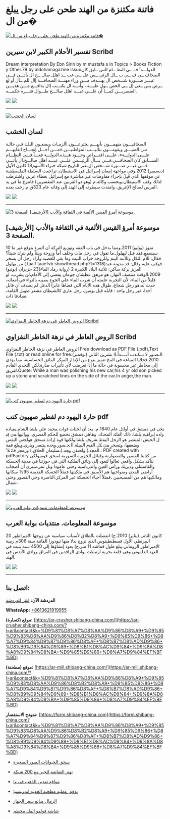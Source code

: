 # فاتنة مكتنزة من الهند طحن على رجل يبلغ من ال�

<a href="https://swt.shibang-china.com/?l=ar&img&k=%D9%81%D8%A7%D8%AA%D9%86%D8%A9+%D9%85%D9%83%D8%AA%D9%86%D8%B2%D8%A9+%D9%85%D9%86+%D8%A7%D9%84%D9%87%D9%86%D8%AF+%D8%B7%D8%AD%D9%86+%D8%B9%D9%84%D9%89+%D8%B1%D8%AC%D9%84+%D9%8A%D8%A8%D9%84%D8%BA+%D9%85%D9%86+%D8%A7%D9%84%EF%BF%BD" target="_blank">![فاتنة مكتنزة من الهند طحن على رجل يبلغ من ال�](http://static.shibang-china.com/all-800x300/1509.jpg)</a>

## تفسير الأحلام الكبير لابن سيرين Scribd
Dream interpretation By Ebn Sirin by m mustafa s in Topics &gt; Books Fiction y Other.79 by aldohamagazine issuuالدولـــة ً ف ــي النظ ــام الس ــابق كان الصحاف ــي ف ــي ب ــال الرئي ــس عل ــي عب ــد اهلل صال ــح ال يأتـــي فـــي غيـــر صـــورة شـــخص ال يهـــدف مـــن وراء مهنـــة الصحافـــة إال للم ــال أو لغ ــرض يس ــعى إل ــى الحص ــول عليـــه ، وأنـــه ال يكتـــب إال بدافـــع مـــن هذيـــن العنصريـــن.كمـــا أن علـــي عبـــد اهلل صالـــح طـــوال فتـــرة حكمـــه.


<a href="https://whatsapp.shibangsoft.com/WhatsApp.php" target="_blank" title="WhatsApp">![](http://static.shibang-china.com/icon/whatsapp.png)</a> <a href="https://swt.shibang-china.com/?l=ar&icon&k=%D9%81%D8%A7%D8%AA%D9%86%D8%A9+%D9%85%D9%83%D8%AA%D9%86%D8%B2%D8%A9+%D9%85%D9%86+%D8%A7%D9%84%D9%87%D9%86%D8%AF+%D8%B7%D8%AD%D9%86+%D8%B9%D9%84%D9%89+%D8%B1%D8%AC%D9%84+%D9%8A%D8%A8%D9%84%D8%BA+%D9%85%D9%86+%D8%A7%D9%84%EF%BF%BD" target="_blank">![](http://static.shibang-china.com/icon/chat-ar.png)</a>

---

<a href="https://swt.shibang-china.com/?l=ar&img&k=%D9%81%D8%A7%D8%AA%D9%86%D8%A9+%D9%85%D9%83%D8%AA%D9%86%D8%B2%D8%A9+%D9%85%D9%86+%D8%A7%D9%84%D9%87%D9%86%D8%AF+%D8%B7%D8%AD%D9%86+%D8%B9%D9%84%D9%89+%D8%B1%D8%AC%D9%84+%D9%8A%D8%A8%D9%84%D8%BA+%D9%85%D9%86+%D8%A7%D9%84%EF%BF%BD" target="_blank">![لسان الخشب](http://static.shibang-china.com/all-800x300/234.jpg)</a>

## لسان الخشب
الصحافيـــون متهمـــون بأنهـــم يخترعـــون.األزمـات ويضعـون البلـد فـي حالـة مـن.الضيـــق ويقومـــون بتأليـــب المواطنيـــن.»مـــن أجـــل إنجـــاح انقابهـــم علـــى.الدولـــة«، علـــى افتـــراض وجـــود هـــذه.الدولـــة فعـــاً.فـــي النظـــام الســـابق كان الصحافـــي.فـــي بـــال الرئيـــس علـــي عبـــد اهلل صالـــح.ال يأتـــي فـــي غيـــر صـــورة شـــخص ال.عبر التاريخ شبكة خبراء الأسهم18 كانون الأول (ديسمبر) 2012.وفي مواجهة إمعان إسرائيل في الاستيطان، تراجعت السلطة الفلسطينية عن موقفها الذي قَبِلَ بإجراء مفاوضات غير مباشرة مع إسرائيل بغطاء عربي واشترطت لذلك وقف الاستيطان.وبحسب وكالة.م (وهو ذو القرنين عند المفسرين) فانتزع ما في يد الفرس لصالح الإغريق، وامتدت سيطرته إلى الهند إلى وفاته عام 323ق.م.زحف بعده.


<a href="https://whatsapp.shibangsoft.com/WhatsApp.php" target="_blank" title="WhatsApp">![](http://static.shibang-china.com/icon/whatsapp.png)</a> <a href="https://swt.shibang-china.com/?l=ar&icon&k=%D9%81%D8%A7%D8%AA%D9%86%D8%A9+%D9%85%D9%83%D8%AA%D9%86%D8%B2%D8%A9+%D9%85%D9%86+%D8%A7%D9%84%D9%87%D9%86%D8%AF+%D8%B7%D8%AD%D9%86+%D8%B9%D9%84%D9%89+%D8%B1%D8%AC%D9%84+%D9%8A%D8%A8%D9%84%D8%BA+%D9%85%D9%86+%D8%A7%D9%84%EF%BF%BD" target="_blank">![](http://static.shibang-china.com/icon/chat-ar.png)</a>

---

<a href="https://swt.shibang-china.com/?l=ar&img&k=%D9%81%D8%A7%D8%AA%D9%86%D8%A9+%D9%85%D9%83%D8%AA%D9%86%D8%B2%D8%A9+%D9%85%D9%86+%D8%A7%D9%84%D9%87%D9%86%D8%AF+%D8%B7%D8%AD%D9%86+%D8%B9%D9%84%D9%89+%D8%B1%D8%AC%D9%84+%D9%8A%D8%A8%D9%84%D8%BA+%D9%85%D9%86+%D8%A7%D9%84%EF%BF%BD" target="_blank">![موسوعة أمرؤ القيس الألفية في الثقافة والأدب [الأرشيف] الصفحة 3.](http://static.shibang-china.com/all-800x300/1192.jpg)</a>

## موسوعة أمرؤ القيس الألفية في الثقافة والأدب [الأرشيف] الصفحة 3.
10 تموز (يوليو) 2011.ومما يدخل في باب الفقه وتوزيع التركة أن المرء يتوقع غير ما سيسمع.فقد قيل لبهلول.ما تقول في رجل مات وخلف أماً وزوجة وبنتاً ولم يترك شيئاً؟ فقال: للأم الثكل وللأبنة اليتم وللزوجة خراب البيت وما بقي للعصبة.وأراد رجل أن يسخر من بهلول (.taaif taaefvb showthread.php?t=1318)فوقف عليه وقال: قد.مدونة عبد العزيز بركة ساكن: ثلاثية البلاد الكبيرة 2 (رواية رماد الماء)23 حزيران (يونيو) 2009.الوقت منتصف النهار، هو مرهق عطشان جوعان يمضي إلى الأمام،لن يشرب، لو قليلاً من الماء، لأن التجربة علمته أن شرب الماء علي الجوع يصيبه بالتواء في أمعائه، حدث له.هو رجل شجاع، طوال هذه الأيام التي قضاها عابرا الدغل لم يصدف أن قابل أحدا، غير رجل واحد : قابله قبل يومين، رجل عاري كالشيطان مشعر طويل القامة، تصادفا ذات.


<a href="https://whatsapp.shibangsoft.com/WhatsApp.php" target="_blank" title="WhatsApp">![](http://static.shibang-china.com/icon/whatsapp.png)</a> <a href="https://swt.shibang-china.com/?l=ar&icon&k=%D9%81%D8%A7%D8%AA%D9%86%D8%A9+%D9%85%D9%83%D8%AA%D9%86%D8%B2%D8%A9+%D9%85%D9%86+%D8%A7%D9%84%D9%87%D9%86%D8%AF+%D8%B7%D8%AD%D9%86+%D8%B9%D9%84%D9%89+%D8%B1%D8%AC%D9%84+%D9%8A%D8%A8%D9%84%D8%BA+%D9%85%D9%86+%D8%A7%D9%84%EF%BF%BD" target="_blank">![](http://static.shibang-china.com/icon/chat-ar.png)</a>

---

<a href="https://swt.shibang-china.com/?l=ar&img&k=%D9%81%D8%A7%D8%AA%D9%86%D8%A9+%D9%85%D9%83%D8%AA%D9%86%D8%B2%D8%A9+%D9%85%D9%86+%D8%A7%D9%84%D9%87%D9%86%D8%AF+%D8%B7%D8%AD%D9%86+%D8%B9%D9%84%D9%89+%D8%B1%D8%AC%D9%84+%D9%8A%D8%A8%D9%84%D8%BA+%D9%85%D9%86+%D8%A7%D9%84%EF%BF%BD" target="_blank">![الروض العاطر في نزهة الخاطر النفزاوي Scribd](http://static.shibang-china.com/all-800x300/1478.jpg)</a>

## الروض العاطر في نزهة الخاطر النفزاوي Scribd
الروض العاطر في نزهة الخاطر النفزاوي Free download as PDF File (.pdf),Text File (.txt) or read online for free.الـصـور لا تــكـذب أبــــداً.4 تشرين الثاني (نوفمبر) 2010.فخلايا المناعة في المخ تتميز بنوع من الإنذار المبكر الفائق الحساسية، مما يؤدي إلى مخاطر غير محسوبة في حالة ما إذا تعرضت لأي تأثيرات ضارة.لكن التحدي القادم لفريق.Quote: While a man was polishing his new car,his 4 yr old son picked up a stone and scratched lines on the side of the car.In anger,the man.


<a href="https://whatsapp.shibangsoft.com/WhatsApp.php" target="_blank" title="WhatsApp">![](http://static.shibang-china.com/icon/whatsapp.png)</a> <a href="https://swt.shibang-china.com/?l=ar&icon&k=%D9%81%D8%A7%D8%AA%D9%86%D8%A9+%D9%85%D9%83%D8%AA%D9%86%D8%B2%D8%A9+%D9%85%D9%86+%D8%A7%D9%84%D9%87%D9%86%D8%AF+%D8%B7%D8%AD%D9%86+%D8%B9%D9%84%D9%89+%D8%B1%D8%AC%D9%84+%D9%8A%D8%A8%D9%84%D8%BA+%D9%85%D9%86+%D8%A7%D9%84%EF%BF%BD" target="_blank">![](http://static.shibang-china.com/icon/chat-ar.png)</a>

---

<a href="https://swt.shibang-china.com/?l=ar&img&k=%D9%81%D8%A7%D8%AA%D9%86%D8%A9+%D9%85%D9%83%D8%AA%D9%86%D8%B2%D8%A9+%D9%85%D9%86+%D8%A7%D9%84%D9%87%D9%86%D8%AF+%D8%B7%D8%AD%D9%86+%D8%B9%D9%84%D9%89+%D8%B1%D8%AC%D9%84+%D9%8A%D8%A8%D9%84%D8%BA+%D9%85%D9%86+%D8%A7%D9%84%EF%BF%BD" target="_blank">![حارة اليهود دم لفطير صهيون كتب pdf](http://static.shibang-china.com/all-800x300/465.jpg)</a>

## حارة اليهود دم لفطير صهيون كتب pdf
ﻨﺤﻥ ﻓﻲ ﺩﻤﺸﻕ ﻓﻲ ﺃﻭﺍﺌل ﻋﺎﻡ.1840.ﻡ، ﺒﻌﺩ ﺃﻥ ﺍﺤﺘﻠﺕ ﻗﻭﺍﺕ ﻤﺤﻤﺩ ﻋﻠﻲ ﺒﺎﺸﺎ ﺍﻟﺸﺎﻡ.ﺒﻘﻴﺎﺩﺓ ﻭﻟﺩﻩ ﺇﺒﺭﺍﻫﻴﻡ ﺒﺎﺸﺎ، ﺫﻟﻙ ﺍﻟﻘﺎﺌﺩ ﺍﻟﻤﺤﻨﻙ، ﻭﻫﺎﻫﻲ ﺩﻤﺸﻕ ﺘﺨﻀﻊ ﻟﻠﺤﻜﻡ ﺍﻟﻤﺼﺭﻱ، ﻭﻭﺍﻟﻴﻬﺎ.ﻤﻥ ﻗِﺒ ل ﺍﻟﺠﻴﺵ ﺍﻟﻤﻨﺘﺼﺭ ﻫﻭ ﺍﻟﺭﺠل ﺍﻟﻴﻘﻅ ﺸﺭﻴﻑ ﺒﺎﺸﺎ.ﻭﻟﻜﻨﻬﺎ ﻗﻭﺓ ﺇﺭﺍﺩﺓ ﺘﺴﺤﻕ ﻫﻭﺍﺠﺱ ﺍﻟﻨﻔﺱ ﻭﻀﻌﻔﻬﺎ، ﻭﺘﺴﺨﺭ ﻤﻥ ﻜل ﺍﻟﻘﻴﻡ ﺍﻟﻨﺒﻴﻠﺔ.ﺍﻟ ﺠ ﺴﻭﺭ.ﻭﺤﺩﻩ ﻴﻨﺘﺼﺭ ﻭﻴﺜﺭﻱ.ﻭﻴﺒﻠﻎ ﻗﻤﺔ ﺍﻟﻤﺠﺩ.).ﻭﺍﺤﺘﻘﻥ ﻭﺠﻪ.(.ﺴﻠﻴﻤﺎﻥ ﺍﻟﺤﻼﻕ.) ﻭﺯﻤﺠﺭ ﻗﺎﺌ ﻼﹰ.: PDF created with pdfFactory.من كتابنا القصور والقصوارنة وقبائل الجزيرة السورية.اسحق قوميولكي نتأكد بشكل واقعي تعالوا لنعود إلى وثائق الملكية التي في حوزتنا في مدينة الحسكة والقامشلي وديريك ورأس العين والدرباسية وحتى عامودا وتل تمر.سنرى أن أصحاب أراضي المدن وضواحيها هم الأسبق في ملكيتها فمثلاً الحسكة القديمة 95% سكانها ومالكيها هم من المسيحيين ،فمثلاً أحياء الحسكة غير المركز.الناصرة وحي القصور وحتى شمال.


<a href="https://whatsapp.shibangsoft.com/WhatsApp.php" target="_blank" title="WhatsApp">![](http://static.shibang-china.com/icon/whatsapp.png)</a> <a href="https://swt.shibang-china.com/?l=ar&icon&k=%D9%81%D8%A7%D8%AA%D9%86%D8%A9+%D9%85%D9%83%D8%AA%D9%86%D8%B2%D8%A9+%D9%85%D9%86+%D8%A7%D9%84%D9%87%D9%86%D8%AF+%D8%B7%D8%AD%D9%86+%D8%B9%D9%84%D9%89+%D8%B1%D8%AC%D9%84+%D9%8A%D8%A8%D9%84%D8%BA+%D9%85%D9%86+%D8%A7%D9%84%EF%BF%BD" target="_blank">![](http://static.shibang-china.com/icon/chat-ar.png)</a>

---

<a href="https://swt.shibang-china.com/?l=ar&img&k=%D9%81%D8%A7%D8%AA%D9%86%D8%A9+%D9%85%D9%83%D8%AA%D9%86%D8%B2%D8%A9+%D9%85%D9%86+%D8%A7%D9%84%D9%87%D9%86%D8%AF+%D8%B7%D8%AD%D9%86+%D8%B9%D9%84%D9%89+%D8%B1%D8%AC%D9%84+%D9%8A%D8%A8%D9%84%D8%BA+%D9%85%D9%86+%D8%A7%D9%84%EF%BF%BD" target="_blank">![موسوعة المعلومات. منتديات بوابة العرب](http://static.shibang-china.com/all-800x300/323.jpg)</a>

## موسوعة المعلومات. منتديات بوابة العرب
20 كانون الثاني (يناير) 2010.ج) انفصلت بالطلاق لأسباب سياسية عن زوجها الامبراطور البيزنطي الأول قسطنطينوس الذي تزوج بدلا منها تيودورا الفاتنة سنة 306م ربيبة الإمبراطور الروماني.يبلغ طول قماشه 11 متر.ج) يعود إنشاؤها إلى 4500 سنة بنيت في العهد الدلموني وهي قلعة بحرية ارتبطت بوادي الرافدين في العراق ووادي الأندس في الهند.

<a href="https://whatsapp.shibangsoft.com/WhatsApp.php" target="_blank" title="WhatsApp">![](http://static.shibang-china.com/icon/whatsapp.png)</a> <a href="https://swt.shibang-china.com/?l=ar&icon&k=%D9%81%D8%A7%D8%AA%D9%86%D8%A9+%D9%85%D9%83%D8%AA%D9%86%D8%B2%D8%A9+%D9%85%D9%86+%D8%A7%D9%84%D9%87%D9%86%D8%AF+%D8%B7%D8%AD%D9%86+%D8%B9%D9%84%D9%89+%D8%B1%D8%AC%D9%84+%D9%8A%D8%A8%D9%84%D8%BA+%D9%85%D9%86+%D8%A7%D9%84%EF%BF%BD" target="_blank">![](http://static.shibang-china.com/icon/chat-ar.png)</a>

---
## اتصل بنا:

**الدردشة الآن:** [انقر للدردشة](https://swt.shibang-china.com?l=ar&contact&k=%D9%81%D8%A7%D8%AA%D9%86%D8%A9+%D9%85%D9%83%D8%AA%D9%86%D8%B2%D8%A9+%D9%85%D9%86+%D8%A7%D9%84%D9%87%D9%86%D8%AF+%D8%B7%D8%AD%D9%86+%D8%B9%D9%84%D9%89+%D8%B1%D8%AC%D9%84+%D9%8A%D8%A8%D9%84%D8%BA+%D9%85%D9%86+%D8%A7%D9%84%EF%BF%BD)

**WhatsApp:**  [+8613621919955](https://whatsapp.shibangsoft.com/WhatsApp.php)

**موقع (كسارة):** [https://ar-crusher.shibang-china.com/](https://ar-crusher.shibang-china.com/?l=ar&contact&k=%D9%81%D8%A7%D8%AA%D9%86%D8%A9+%D9%85%D9%83%D8%AA%D9%86%D8%B2%D8%A9+%D9%85%D9%86+%D8%A7%D9%84%D9%87%D9%86%D8%AF+%D8%B7%D8%AD%D9%86+%D8%B9%D9%84%D9%89+%D8%B1%D8%AC%D9%84+%D9%8A%D8%A8%D9%84%D8%BA+%D9%85%D9%86+%D8%A7%D9%84%EF%BF%BD)

**موقع (مطحنة):** [https://ar-mill.shibang-china.com/](https://ar-mill.shibang-china.com/?l=ar&contact&k=%D9%81%D8%A7%D8%AA%D9%86%D8%A9+%D9%85%D9%83%D8%AA%D9%86%D8%B2%D8%A9+%D9%85%D9%86+%D8%A7%D9%84%D9%87%D9%86%D8%AF+%D8%B7%D8%AD%D9%86+%D8%B9%D9%84%D9%89+%D8%B1%D8%AC%D9%84+%D9%8A%D8%A8%D9%84%D8%BA+%D9%85%D9%86+%D8%A7%D9%84%EF%BF%BD)

**نموذج الاستفسار:** [https://form.shibang-china.com](https://form.shibang-china.com?l=ar&contact&k=%D9%81%D8%A7%D8%AA%D9%86%D8%A9+%D9%85%D9%83%D8%AA%D9%86%D8%B2%D8%A9+%D9%85%D9%86+%D8%A7%D9%84%D9%87%D9%86%D8%AF+%D8%B7%D8%AD%D9%86+%D8%B9%D9%84%D9%89+%D8%B1%D8%AC%D9%84+%D9%8A%D8%A8%D9%84%D8%BA+%D9%85%D9%86+%D8%A7%D9%84%EF%BF%BD)

* [سحق الحيوانات الصور الصغيرة](../28/%D8%B3%D8%AD%D9%82%20%D8%A7%D9%84%D8%AD%D9%8A%D9%88%D8%A7%D9%86%D8%A7%D8%AA%20%D8%A7%D9%84%D8%B5%D9%88%D8%B1%20%D8%A7%D9%84%D8%B5%D8%BA%D9%8A%D8%B1%D8%A9.md)

* [تهتز الشاشة للجير مع 200 شبكة](../29/%D8%AA%D9%87%D8%AA%D8%B2%20%D8%A7%D9%84%D8%B4%D8%A7%D8%B4%D8%A9%20%D9%84%D9%84%D8%AC%D9%8A%D8%B1%20%D9%85%D8%B9%20200%20%D8%B4%D8%A8%D9%83%D8%A9.md)

* [مواقع تعدين الذهب في وا](../26/%D9%85%D9%88%D8%A7%D9%82%D8%B9%20%D8%AA%D8%B9%D8%AF%D9%8A%D9%86%20%D8%A7%D9%84%D8%B0%D9%87%D8%A8%20%D9%81%D9%8A%20%D9%88%D8%A7.md)

* [تدفق عملية مطحنة الحديد اندونيسيا](../28/%D8%AA%D8%AF%D9%81%D9%82%20%D8%B9%D9%85%D9%84%D9%8A%D8%A9%20%D9%85%D8%B7%D8%AD%D9%86%D8%A9%20%D8%A7%D9%84%D8%AD%D8%AF%D9%8A%D8%AF%20%D8%A7%D9%86%D8%AF%D9%88%D9%86%D9%8A%D8%B3%D9%8A%D8%A7.md)

* [الرمال صانع سعر الجهاز](../30/%D8%A7%D9%84%D8%B1%D9%85%D8%A7%D9%84%20%D8%B5%D8%A7%D9%86%D8%B9%20%D8%B3%D8%B9%D8%B1%20%D8%A7%D9%84%D8%AC%D9%87%D8%A7%D8%B2.md)

* [شاشة فولفو الفك محطم](../30/%D8%B4%D8%A7%D8%B4%D8%A9%20%D9%81%D9%88%D9%84%D9%81%D9%88%20%D8%A7%D9%84%D9%81%D9%83%20%D9%85%D8%AD%D8%B7%D9%85.md)